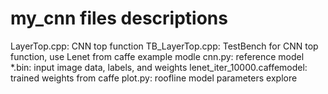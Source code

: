 # my_cnn files descriptions
LayerTop.cpp: CNN top function
TB_LayerTop.cpp: TestBench for CNN top function, use Lenet from caffe example modle
cnn.py: reference model
*.bin: input image data, labels, and weights
lenet_iter_10000.caffemodel: trained weights from caffe
plot.py: roofline model parameters explore

 
